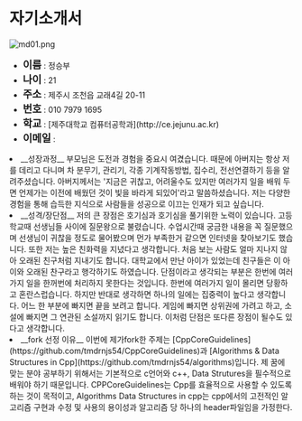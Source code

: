 <h1>자기소개서</h1>


![md01.png](C:\Users\Administrator\Desktop\md01.png)

<ul>
<li><b> <font size="4">이름</b></font> : 정승부 
<li><b> <font size="4">나이</b></font> : 21
<li><b> <font size="4">주소</b></font> : 제주시 조천읍 교래4길 20-11
<li><b> <font size="4">번호</b></font> : 010 7979 1695 
<li><b> <font size="4">학교</b></font> : [제주대학교 컴퓨터공학과](http://ce.jejunu.ac.kr)
<li><b> <font size="4">이메일</b></font> : <tmdrnjs54@naver.com>

</ul>


<li> __성장과정__
부모님은 도전과 경험을 중요시 여겼습니다.
때문에 아버지는 항상 저를 데리고 다니며 차 분무기, 관리기, 각종 기계작동방법, 집수리, 전선연결하기 등을 알려주셨습니다.
아버지께서는 '지금은 귀찮고, 어려울수도 있지만 여러가지 일을 배워 두면 언제가는 이전에 배웠던 것이 빛을 바라게 되있어'라고 말씀하셨습니다.
저는 다양한 경험을 통해 습득한 지식으로 사람들을 성공으로 이끄는 인재가 되고 싶습니다.

<li>__성격/장단점__
저의 큰 장점은 호기심과 호기심을 풀기위한 노력이 있습니다.
고등학교때 선생님들 사이에 질문왕으로 불렸습니다.
수업시간때 궁금한 내용을 꼭 질문했으며 선생님이 귀찮을 정도로 물어봤으며 먼가 부족한거 같으면 인터넷을 찾아보기도 했습니다.
또한 저는 높은 친화력을 지녔다고 생각합니다.
처음 보는 사람도 얼마 지나지 않아 오래된 친구처럼 지내기도 합니다.
대학교에서 만난 아이가 있었는데 친구들은 이 아이와 오래된 찬구라고 행각하기도 하였습니다.
단점이라고 생각되는 부분은 한번에 여러가지 일을 한꺼번에 처리하지 못한다는 것입니다.
한번에 여러가지 일이 몰리면 당황하고 혼란스럽습니다.
하지만 반대로 생각하면 하나의 일에는 집중력이 높다고 생각합니다.
어느 한 부분에 빠지면 끝을 보려고 합니다.
게임에 빠지면 상위권에 가려고 하고, 소설에 빠지면 그 연관된 소설까지 읽기도 합니다. 이처럼 단점은 또다른 장점이 될수도 있다고 생각합니다.



<li>__fork 선정 이유__
이번에 제가fork한 주제는 [CppCoreGuidelines](https://github.com/tmdrnjs54/CppCoreGuidelines)과 [Algorithms & Data Structures in Cpp](https://github.com/tmdrnjs54/algorithms)입니다. 
제 꿈에 맞는 분야 공부하기 위해서는 기본적으로 c언어와 c++, Data Strutures을 필수적으로 배워야 하기 때문입니다. 
CPPCoreGuidelines는 Cpp를 효율적으로 사용할 수 있도록 하는 것이 목적이고,  Algorithms Data Structures in cpp는 cpp에서의 고전적인 알고리즘 구현과 수정 및 사용의 용이성과 알고리즘 당 하나의 header파일임을 가정한다.





